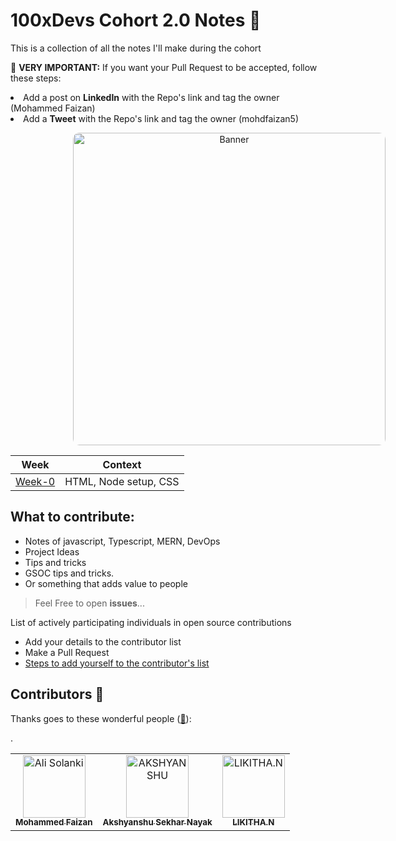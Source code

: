 # 100xDevs Cohort 2.0 Notes 🍉

This is a collection of all the notes I'll make during the cohort

<p>🚨 <b>VERY IMPORTANT:</b> If you want your Pull Request to be accepted, follow these steps:
    <li>Add a post on <b>LinkedIn</b> with the Repo's link and tag the owner (Mohammed Faizan)</li>
    <li>Add a <b>Tweet</b> with the Repo's link and tag the owner (mohdfaizan5)</li>
</p>

<p align="center">
    <a href="https://100xdevs.com/">
      <img src="https://d33g7sdvsfd029.cloudfront.net/teachcode/admin/COURSE/cover/1699610005757WhatsApp-Image-2023-11-10-at-3.16.18-PM.jpeg" alt="Banner" style="width: 500px; margin-left: 100px; border-radius: 10px;">
    </a>
</p>

|Week|Context|
|---|---|
|[Week-0](./week-0/readme.md)| HTML, Node setup, CSS|



<!--
<p align="center">
    <a href="https://www.twitter.com/alisolankii">
        <img height="50" src="https://cdn-icons-png.flaticon.com/512/4096/4096132.png"/>
    </a>
    <a href="https://linkedin.com/in/alisolanki">
        <img height="50" src="https://user-images.githubusercontent.com/46517096/166973395-19676cd8-f8ec-4abf-83ff-da8243505b82.png"/>
    </a>
    <a href="https://www.youtube.com/AliSolanki">
        <img height="50" src="https://github.com/Hsrah00/icons/blob/main/6214533_logo_youtube_icon.png"/>
    </a>
    <a href="https://www.instagram.com/alisolankii">
        <img height="50" src="https://user-images.githubusercontent.com/46517096/166974368-9798f39f-1f46-499c-b14e-81f0a3f83a06.png"/>
    </a>
</p>
-->
## What to contribute:
* Notes of javascript, Typescript, MERN, DevOps
* Project Ideas
* Tips and tricks
* GSOC tips and tricks.
* Or something that adds value to people

> Feel Free to open **issues**...



<p>List of actively participating individuals in open source contributions</p>

- Add your details to the contributor list
- Make a Pull Request
- [Steps to add yourself to the contributor's list]()


## Contributors 🍉

Thanks goes to these wonderful people ([:hugs:](https://allcontributors.org/docs/en/emoji-key)):

<!-- ALL-CONTRIBUTORS-LIST: START - Do not remove or modify this section -->
<!-- prettier-ignore-start -->
<!-- markdown-lint-disable -->
<table>
    <tbody>
        <tr>
            <td align="center">
                <a href="https://mohdfaizan.me/">
                    <img src="https://avatars.githubusercontent.com/u/79694828?v=4" width="100px;" alt="Ali Solanki"/>
                    <br />
                    <sub><b>Mohammed Faizan</b></sub>
                </a> 
            </td>
             <td align="center">
                <a href="https://github.com/akshsekhr2702">
                    <img src="https://avatars.githubusercontent.com/u/141441919?v=4" width="100px;" alt="AKSHYANSHU"/>
                    <br />
                    <sub><b>Akshyanshu Sekhar Nayak</b></sub>
                </a> 
            </td>.
            <td align="center">
                <a href="https://github.com/likithanagaraj">
                    <img src="https://avatars.githubusercontent.com/u/129758874?v=4" width="100px;" alt="LIKITHA.N"/>
                    <br />
                    <sub><b>LIKITHA.N</b></sub>
                </a> 
            </td>
        </tr>
    </tbody>
</table>
